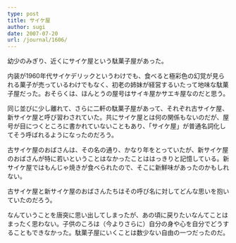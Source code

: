 ```yaml
---
type: post
title: サイケ屋
author: sugi
date: 2007-07-20
url: /journal/1606/
---
```

幼少のみぎり、近くにサイケ屋という駄菓子屋があった。

内装が1960年代サイケデリックというわけでも、食べると極彩色の幻覚が見られる菓子が売っているわけでもなく、初老の姉妹が経営するいたって地味な駄菓子屋だった。おそらくは、ほんとうの屋号はサイキ屋かサエキ屋なのだと思う。

同じ並びに少し離れて、さらに二軒の駄菓子屋があって、それぞれ古サイケ屋、新サイケ屋と呼び習わされていた。共にサイケ屋とは何の関係もないのだが、屋号が目につくところに書かれていないこともあり、「サイケ屋」が普通名詞化してそう呼ばれるようになったのだろう。

古サイケ屋のおばさんは、その名の通り、かなり年をとっていたが、新サイケ屋のおばさんが特に若いということはなかったことははっきりと記憶している。新サイケ屋ではもんじゃ焼きが食べられたので、そこに新鮮味があったのかもしれない。

古サイケ屋と新サイケ屋のおばさんたちはその呼び名に対してどんな思いを抱いていたのだろう。

なんていうことを唐突に思い出してしまったが、あの頃に戻りたいなんてことはまったく思わない。子供のころは（今よりさらに）自分の身や心を自分でどうすることもできなかった。駄菓子屋にいくことは数少ない自由の一つだったのだ。

